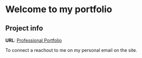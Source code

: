 # Welcome to my portfolio

## Project info

**URL**: [Professional Portfolio](https://mokoenampho-glitch.github.io/mpho_portfolio/home.html)

To connect a reachout to me on my personal email on the site.

